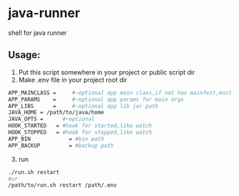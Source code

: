 # java-runner
shell for java runner

## Usage:

1. Put this script somewhere in your project or public script dir
2. Make .env file in your project root dir
```sh
APP_MAINCLASS =     #~optional app main class,if not has mainfest,must set
APP_PARAMS    =     #~optional app params for main args
APP_LIBS      =     #~optional app lib jar path
JAVA_HOME = /path/to/java/home
JAVA_OPTS =      #~optional
HOOK_STARTED   = #hook for started,like watch
HOOK_STOPPED   = #hook for stopped,like watch
APP_BIN            = #bin path
APP_BACKUP         = #backup path
```
3. run
```sh
./run.sh restart
#or 
/path/to/run.sh restart /path/.env
```